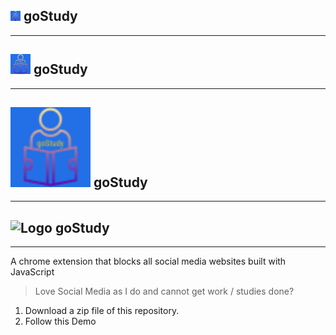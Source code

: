 ## ![Logo](https://github.com/eric-asare/goStudy/blob/main/icons/goStudy-16x16.png "Logo Title Text 1") goStudy ##
---
## ![Logo](https://github.com/eric-asare/goStudy/blob/main/icons/goStudy-32x32.png "Logo Title Text 1") goStudy ##
---
## ![Logo](https://github.com/eric-asare/goStudy/blob/main/icons/goStudy-128x128.png "Logo Title Text 1") goStudy ##
---
## ![Logo](https://github.com/eric-asare/goStudy/blob/main/icons/goStudy48x48.png "Logo Title Text 1") goStudy ##
---
A chrome extension that blocks all social media websites built with JavaScript

> Love Social Media as I do and cannot get work / studies done? 

 1. Download a zip file of this repository. 
 2. Follow this Demo
